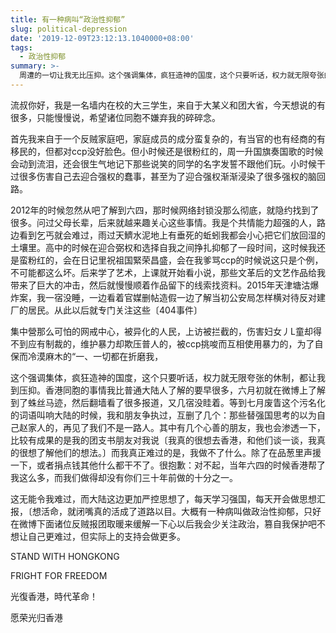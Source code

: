 ```yaml
---
title: 有一种病叫“政治性抑郁”
slug: political-depression
date: '2019-12-09T23:12:13.1040000+08:00'
tags:
  - 政治性抑郁
summary: >-
  周遭的一切让我无比压抑。这个强调集体，疯狂造神的国度，这个只要听话，权力就无限夸张的休制，都让我到压抑。很抱歉：对不起，当年六四的时候香港帮了我们这么多，而我们做得却没有你们三十年前做的十分之一。
---
```

流叔你好，我是一名墙内在校的大三学生，来自于大某义和团大省，今天想说的有很多，只能慢慢说，希望诸位同胞不嫌弃我的碎碎念。



首先我来自于一个反贼家庭吧，家庭成员的成分蛮复杂的，有当官的也有经商的有移民的，但都对ccp没好脸色。但小时候还是很粉红的，周一升国旗奏国歌的时候会动到流泪，还会很生气地记下那些说笑的同学的名字发誓不跟他们玩。小时候干过很多伤害自己去迎合强权的蠢事，甚至为了迎合强权渐渐浸染了很多强权的脑回路。



2012年的时候忽然从吧了解到六四，那时候网络封锁没那么彻底，就隐约找到了很多。问过父母长辈，后来就越来趣关心这些事情。我是个共情能力超强的人，路边看到乞丐就会难过，雨过天鱭水泥地上有垂死的蚯蚓我都会小心把它们放回湿的土壤里。高中的时候在迎合弼权和选择自我之间挣扎抑郁了一段时间，这时候我还是蛮粉红的，会在日记里祝祖国緊荣昌盛，会在我爹骂ccp的时候说这只是个例，不可能都这么坏。后来学了艺术，上课就开始看小说，那些文革后的文艺作品给我带来了巨大的冲击，然后就慢慢顺着作品留下的线索找资料。2015年天津塘沽爆炸案，我一宿没睡，一边看着官媒删帖造假一边了解当初公安局怎样横对待反对建厂的居民。从此以后就专门关注这些〔404事件〕



集中營那么可怕的网戒中心，被异化的人民，上访被拦截的，伤害妇女丿L童却得不到应有制裁的，维护暴力却欺压普人的，被ccp挑唆而互相使用暴力的，为了自保而冷漠麻木的“一、一切都在折磨我，

这个强调集体，疯狂造神的国度，这个只要听话，权力就无限夸张的休制，都让我到压抑。香港同胞的事情我比普通大陆人了解的要早很多，六月初就在微博上了解到了蛛丝马迹，然后翻墙看了很多报道，又几宿没眭着。等到七月废眚这个污名化的词语叫响大陆的时候，我和朋友争执过，互删了几个：那些替强国思考的以为自己赵家人的，再见了我们不是一路人。其中有几个心善的朋友，我也会渗透一下，比较有成果的是我的团支书朋友对我说〔我真的很想去香港，和他们谈一谈，我真的很想了解他们的想法。〕而我真正难过的是，我做不了什么。除了在品葱里声援一下，或者捐点钱其他什么都干不了。很抱歉：对不起，当年六四的时候香港帮了我这么多，而我们做得却没有你们三十年前做的十分之一。



这无能令我难过，而大陆这边更加严控思想了，每天学习强国，每天开会做思想汇报，〔想活命，就闭嘴真的活成了道路以目。大概有一种病叫做政治性抑郁，只好在微博下面诸位反贼报团取暖来缓解一下心以后我会少关注政治，篡自我保护吧不想让自己更难过，但实际上的支持会做更多。



STAND WITH HONGKONG

FRIGHT FOR FREEDOM

光復香港，時代革命！

愿荣光归香港
